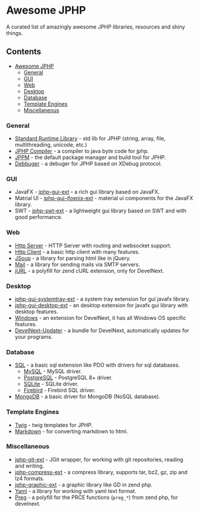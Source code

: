 # Awesome JPHP

A curated list of amazingly awesome JPHP libraries, resources and shiny things.

## Contents

- [Awesome JPHP](#awesome-jphp)
  - [General](#general)
  - [GUI](#gui)
  - [Web](#web)
  - [Desktop](#desktop)
  - [Database](#database)
  - [Template Engines](#temple-engines)
  - [Miscellaneous](#miscellaneous)
  
### General

- [Standard Runtime Library](https://github.com/jphp-group/jphp/tree/master/jphp-runtime/api-docs) - std lib for JPHP (string, array, file, multithreading, unicode, etc.)
- [JPHP Compiler](https://github.com/jphp-group/jphp/tree/master/jphp-core/api-docs) - a compiler to java byte code for jphp.
- [JPPM](https://github.com/jphp-group/jphp/tree/master/packager) - the default package manager and build tool for JPHP.
- [Debbuger](https://github.com/jphp-group/jphp/tree/master/jphp-debugger/api-docs) - a debuger for JPHP based on XDebug protocol.

### GUI

- JavaFX - [jphp-gui-ext](https://github.com/jphp-group/jphp/tree/master/exts/jphp-gui-ext/api-docs) - a rich gui library based on JavaFX.
- Matrial UI - [jphp-gui-jfoenix-ext](https://github.com/jphp-group/jphp/tree/master/exts/jphp-gui-jfoenix-ext/api-docs) - material ui components for the JavaFX library.
- SWT - [jphp-swt-ext](https://github.com/jphp-group/jphp-swt-ext) - a lightweight gui library based on SWT and with good performance.

### Web
- [Http Server](https://github.com/jphp-group/jphp/tree/master/exts/jphp-httpserver-ext) - HTTP Server with routing and websocket support.
- [Http Client](https://github.com/jphp-group/jphp/tree/master/exts/jphp-httpclient-ext) - a basic http client with many features.
- [JSoup](https://github.com/jphp-group/jphp/tree/master/exts/jphp-jsoup-ext/api-docs) - a library for parsing html like in jQuery.
- [Mail](https://github.com/jphp-group/jphp/tree/master/exts/jphp-mail-ext/api-docs) - a library for sending mails via SMTP servers.
- [jURL](https://github.com/TsSaltan/DevelNext-jURL) - a polyfill for zend cURL extension, only for DevelNext.

### Desktop
- [jphp-gui-systemtray-ext](https://github.com/jphp-group/jphp/tree/master/exts/jphp-gui-systemtray-ext/api-docs) - a system tray extension for gui javafx library.
- [jphp-gui-desktop-ext](https://github.com/jphp-group/jphp/tree/master/exts/jphp-gui-desktop-ext/api-docs) - an desktop extension for javafx gui library with desktop features.
- [Windows](https://github.com/TsSaltan/DevelNext-Windows/) - an extension for DevelNext, it has all Windows OS specific features.
- [DevelNext-Updater](https://github.com/TsSaltan/DevelNext-Updater) - a bundle for DevelNext, automatically updates for your programs.

### Database
- [SQL](https://github.com/jphp-group/jphp/tree/master/exts/jphp-sql-ext/api-docs) - a basic sql extension like PDO with drivers for sql databases.
  - [MySQL](https://github.com/jphp-group/jphp/tree/master/exts/jphp-mysql-ext/api-docs) - MySQL driver.
  - [PostgreSQL](https://github.com/jphp-group/jphp/tree/master/exts/jphp-pgsql-ext/api-docs) - PostgreSQL 8+ driver.
  - [SQLite](https://github.com/jphp-group/jphp/tree/master/exts/jphp-sqlite-ext/api-docs) - SQLite driver.
  - [Firebird](https://github.com/jphp-group/jphp/tree/master/exts/jphp-firebirdsql-ext/api-docs) - Firebird SQL driver.
- [MongoDB](https://github.com/jphp-group/jphp/tree/master/exts/jphp-mongo-ext/api-docs) - a basic driver for MongoDB (NoSQL database).

### Template Engines
- [Twig](https://github.com/jphp-group/twig) - twig templates for JPHP.
- [Markdown](https://github.com/jphp-group/jphp/tree/master/exts/jphp-markdown-ext/api-docs) - for converting markdown to html.

### Miscellaneous
- [jphp-git-ext](https://github.com/jphp-group/jphp/tree/master/exts/jphp-git-ext/api-docs) - JGit wrapper, for working with git repositories, reading and writing.
- [jphp-compress-ext](https://github.com/jphp-group/jphp/tree/master/exts/jphp-compress-ext/api-docs) - a compress library, supports tar, bz2, gz, zip and lz4 formats.
- [jphp-graphic-ext](https://github.com/jphp-group/jphp/tree/master/exts/jphp-graphic-ext/api-docs) - a graphic library like GD in zend php.
- [Yaml](https://github.com/jphp-group/jphp/tree/master/exts/jphp-yaml-ext) - a library for working with yaml text format.
- [Preg](https://github.com/TsSaltan/DevelNext-Preg) - a polyfill for the PRCE functions (`preg_*`) from zend php, for develnext.
